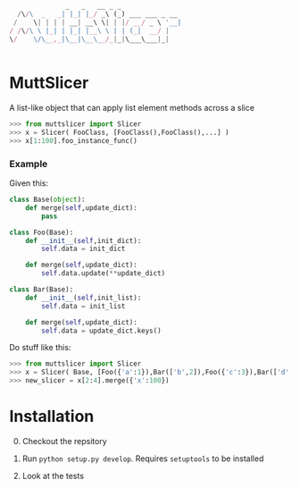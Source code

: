 ```javascript
              _   _   __ _ _               
  /\/\  _   _| |_| |_/ _\ (_) ___ ___ _ __ 
 /    \| | | | __| __\ \| | |/ __/ _ \ '__|
/ /\/\ \ |_| | |_| |__\ \ | | (_|  __/ |   
\/    \/\__,_|\__|\__\__/_|_|\___\___|_|   
                                           
```

# MuttSlicer
A list-like object that can apply list element methods across a slice

```python
>>> from muttslicer import Slicer
>>> x = Slicer( FooClass, [FooClass(),FooClass(),...] )
>>> x[1:100].foo_instance_func()
```

### Example
Given this:

```python
class Base(object):
    def merge(self,update_dict):
        pass

class Foo(Base):
    def __init__(self,init_dict):
        self.data = init_dict

    def merge(self,update_dict):
        self.data.update(**update_dict)

class Bar(Base):
    def __init__(self,init_list):
        self.data = init_list

    def merge(self,update_dict):
        self.data = update_dict.keys()
```

Do stuff like this:
```python
>>> from muttslicer import Slicer
>>> x = Slicer( Base, [Foo({'a':1}),Bar(['b',2]),Foo({'c':3}),Bar(['d',4])] )
>>> new_slicer = x[2:4].merge({'x':100})
```

# Installation
0. Checkout the repsitory

0. Run `python setup.py develop`. Requires `setuptools` to be installed

0. Look at the tests

